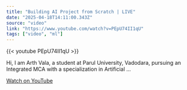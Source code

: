 ```yaml
---
title: "Building AI Project from Scratch | LIVE"
date: "2025-04-18T14:11:00.343Z"
source: "video"
link: "https://www.youtube.com/watch?v=PEpU74II1qU"
tags: ["video", "ml"]
---
```


{{< youtube PEpU74II1qU >}}

Hi, I am Arth Vala, a student at Parul University, Vadodara, pursuing an Integrated MCA with a specialization in Artificial ...

[Watch on YouTube](https://www.youtube.com/watch?v=PEpU74II1qU)
